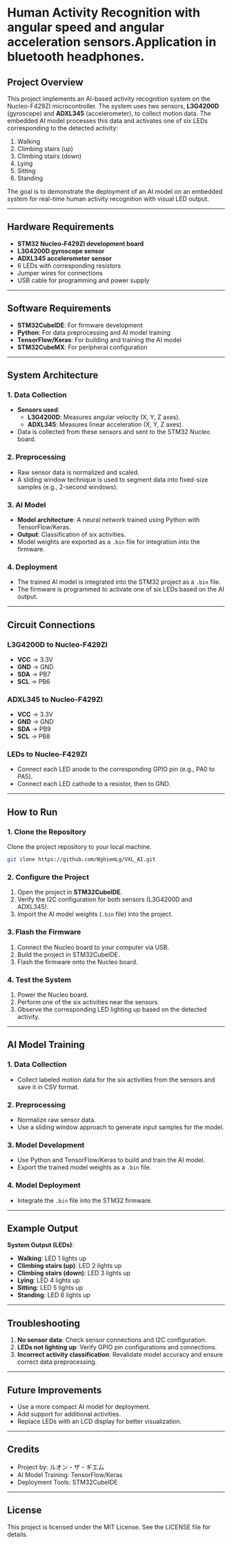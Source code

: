 # Human Activity Recognition with angular speed and angular acceleration sensors.Application in bluetooth headphones.


## Project Overview
This project implements an AI-based activity recognition system on the Nucleo-F429ZI microcontroller. The system uses two sensors, **L3G4200D** (gyroscope) and **ADXL345** (accelerometer), to collect motion data. The embedded AI model processes this data and activates one of six LEDs corresponding to the detected activity:

1. Walking
2. Climbing stairs (up)
3. Climbing stairs (down)
4. Lying
5. Sitting
6. Standing

The goal is to demonstrate the deployment of an AI model on an embedded system for real-time human activity recognition with visual LED output.

---

## Hardware Requirements
- **STM32 Nucleo-F429ZI development board**
- **L3G4200D gyroscope sensor**
- **ADXL345 accelerometer sensor**
- 6 LEDs with corresponding resistors
- Jumper wires for connections
- USB cable for programming and power supply

---

## Software Requirements
- **STM32CubeIDE**: For firmware development
- **Python**: For data preprocessing and AI model training
- **TensorFlow/Keras**: For building and training the AI model
- **STM32CubeMX**: For peripheral configuration

---

## System Architecture
### 1. Data Collection
- **Sensors used**:
  - **L3G4200D**: Measures angular velocity (X, Y, Z axes).
  - **ADXL345**: Measures linear acceleration (X, Y, Z axes).
- Data is collected from these sensors and sent to the STM32 Nucleo board.

### 2. Preprocessing
- Raw sensor data is normalized and scaled.
- A sliding window technique is used to segment data into fixed-size samples (e.g., 2-second windows).

### 3. AI Model
- **Model architecture**: A neural network trained using Python with TensorFlow/Keras.
- **Output**: Classification of six activities.
- Model weights are exported as a `.bin` file for integration into the firmware.

### 4. Deployment
- The trained AI model is integrated into the STM32 project as a `.bin` file.
- The firmware is programmed to activate one of six LEDs based on the AI output.

---

## Circuit Connections
### L3G4200D to Nucleo-F429ZI
- **VCC** -> 3.3V
- **GND** -> GND
- **SDA** -> PB7
- **SCL** -> PB6

### ADXL345 to Nucleo-F429ZI
- **VCC** -> 3.3V
- **GND** -> GND
- **SDA** -> PB9
- **SCL** -> PB8

### LEDs to Nucleo-F429ZI
- Connect each LED anode to the corresponding GPIO pin (e.g., PA0 to PA5).
- Connect each LED cathode to a resistor, then to GND.

---

## How to Run
### 1. Clone the Repository
Clone the project repository to your local machine.
```bash
git clone https://github.com/NghiemLg/VXL_AI.git
```

### 2. Configure the Project
1. Open the project in **STM32CubeIDE**.
2. Verify the I2C configuration for both sensors (L3G4200D and ADXL345).
3. Import the AI model weights (`.bin` file) into the project.

### 3. Flash the Firmware
1. Connect the Nucleo board to your computer via USB.
2. Build the project in STM32CubeIDE.
3. Flash the firmware onto the Nucleo board.

### 4. Test the System
1. Power the Nucleo board.
2. Perform one of the six activities near the sensors.
3. Observe the corresponding LED lighting up based on the detected activity.

---

## AI Model Training
### 1. Data Collection
- Collect labeled motion data for the six activities from the sensors and save it in CSV format.

### 2. Preprocessing
- Normalize raw sensor data.
- Use a sliding window approach to generate input samples for the model.

### 3. Model Development
- Use Python and TensorFlow/Keras to build and train the AI model.
- Export the trained model weights as a `.bin` file.

### 4. Model Deployment
- Integrate the `.bin` file into the STM32 firmware.

---

## Example Output
**System Output (LEDs)**:
- **Walking**: LED 1 lights up
- **Climbing stairs (up)**: LED 2 lights up
- **Climbing stairs (down)**: LED 3 lights up
- **Lying**: LED 4 lights up
- **Sitting**: LED 5 lights up
- **Standing**: LED 6 lights up

---

## Troubleshooting
1. **No sensor data**: Check sensor connections and I2C configuration.
2. **LEDs not lighting up**: Verify GPIO pin configurations and connections.
3. **Incorrect activity classification**: Revalidate model accuracy and ensure correct data preprocessing.

---

## Future Improvements
- Use a more compact AI model for deployment.
- Add support for additional activities.
- Replace LEDs with an LCD display for better visualization.

---

## Credits
- Project by: ルオン・ザ・ギエム
- AI Model Training: TensorFlow/Keras
- Deployment Tools: STM32CubeIDE

---

## License
This project is licensed under the MIT License. See the LICENSE file for details.

